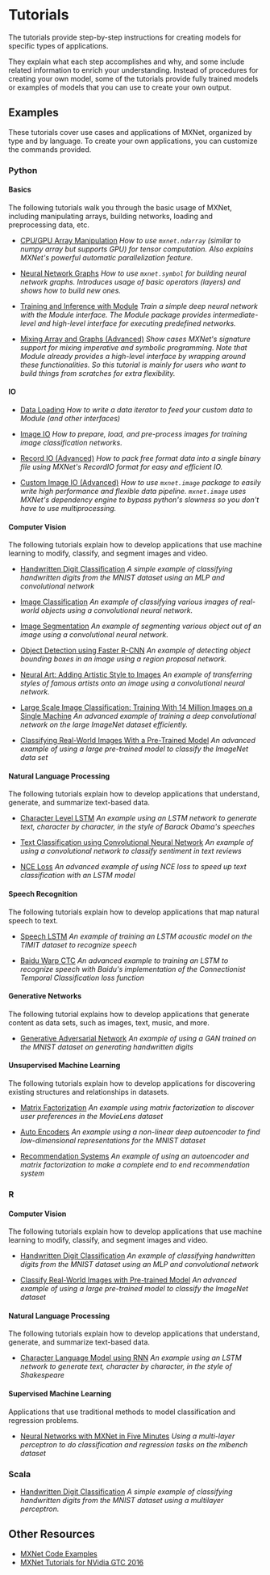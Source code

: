 # Tutorials

The tutorials provide step-by-step instructions for creating models for specific types of applications.

They explain what each step accomplishes and why, and some include related information to enrich your understanding. Instead of procedures for creating your own model, some of the tutorials provide fully trained models or examples of models that you can use to create your own output.

## Examples

These tutorials cover use cases and applications of MXNet, organized by type and by language. To create your own applications, you can customize the commands provided.

### Python

#### Basics

The following tutorials walk you through the basic usage of MXNet, including manipulating arrays, building networks, loading and preprocessing data, etc.

- [CPU/GPU Array Manipulation](http://mxnet.io/tutorials/python/ndarray.html)
*How to use `mxnet.ndarray` (similar to numpy array but supports GPU) for tensor computation. Also explains MXNet's powerful automatic parallelization feature.*

- [Neural Network Graphs](http://mxnet.io/tutorials/python/symbol.html)
*How to use `mxnet.symbol` for building neural network graphs. Introduces usage of basic operators (layers) and shows how to build new ones.*

- [Training and Inference with Module](http://mxnet.io/tutorials/python/module.html)
*Train a simple deep neural network with the Module interface. The Module package provides intermediate-level and high-level interface for executing predefined networks.*

- [Mixing Array and Graphs (Advanced)](http://mxnet.io/tutorials/python/mixed.html)
*Show cases MXNet's signature support for mixing imperative and symbolic programming. Note that Module already provides a high-level interface by wrapping around these functionalities. So this tutorial is mainly for users who want to build things from scratches for extra flexibility.*

#### IO

- [Data Loading](http://mxnet.io/tutorials/python/data.html)
*How to write a data iterator to feed your custom data to Module (and other interfaces)*

- [Image IO](http://mxnet.io/tutorials/python/image_io.html)
*How to prepare, load, and pre-process images for training image classification networks.*

- [Record IO (Advanced)](http://mxnet.io/tutorials/python/record_io.html)
*How to pack free format data into a single binary file using MXNet's RecordIO format for easy and efficient IO.*

- [Custom Image IO (Advanced)](http://mxnet.io/tutorials/python/advanced_img_io.html)
*How to use `mxnet.image` package to easily write high performance and flexible data pipeline. `mxnet.image` uses MXNet's dependency engine to bypass python's slowness so you don't have to use multiprocessing.*

#### Computer Vision

The following tutorials explain how to develop applications that use machine learning to modify, classify, and segment images and video.

- [Handwritten Digit Classification](http://mxnet.io/tutorials/python/mnist.html)
*A simple example of classifying handwritten digits from the MNIST dataset using an MLP and convolutional network*

- [Image Classification](http://mxnet.io/tutorials/computer_vision/image_classification.html)
*An example of classifying various images of real-world objects using a convolutional neural network.*

- [Image Segmentation](http://mxnet.io/tutorials/computer_vision/segmentation.html)
*An example of segmenting various object out of an image using a convolutional neural network.*

- [Object Detection using Faster R-CNN](http://mxnet.io/tutorials/computer_vision/detection.html)
*An example of detecting object bounding boxes in an image using a region proposal network.*

- [Neural Art: Adding Artistic Style to Images](http://mxnet.io/tutorials/computer_vision/neural_art.html)
*An example of transferring styles of famous artists onto an image using a convolutional neural network.*

- [Large Scale Image Classification: Training With 14 Million Images on a Single Machine](http://mxnet.io/tutorials/computer_vision/imagenet_full.html)
*An advanced example of training a deep convolutional network on the large ImageNet dataset efficiently.*

- [Classifying Real-World Images With a Pre-Trained Model](http://mxnet.io/tutorials/python/predict_imagenet.html)
*An advanced example of using a large pre-trained model to classify the ImageNet data set*

#### Natural Language Processing

The following tutorials explain how to develop applications that understand, generate, and summarize text-based data.

- [Character Level LSTM](http://mxnet.io/tutorials/python/char_lstm.html)
*An example using an LSTM network to generate text, character by character, in the style of Barack Obama's speeches*

- [Text Classification using Convolutional Neural Network](http://mxnet.io/tutorials/nlp/cnn.html)
*An example of using a convolutional network to classify sentiment in text reviews*

- [NCE Loss](http://mxnet.io/tutorials/nlp/nce_loss.html)
*An advanced example of using NCE loss to speed up text classification with an LSTM model*

#### Speech Recognition

The following tutorials explain how to develop applications that map natural speech to text.

- [Speech LSTM](http://mxnet.io/tutorials/speech_recognition/speech_lstm.html)
*An example of training an LSTM acoustic model on the TIMIT dataset to recognize speech*

- [Baidu Warp CTC](http://mxnet.io/tutorials/speech_recognition/baidu_warp_ctc.html)
*An advanced example to training an LSTM to recognize speech with Baidu's implementation of the Connectionist Temporal Classification loss function*

#### Generative Networks

The following tutorial explains how to develop applications that generate content as data sets, such as images, text, music, and more.

- [Generative Adversarial Network](http://mxnet.io/tutorials/unsupervised_learning/gan.html)
*An example of using a GAN trained on the MNIST dataset on generating handwritten digits*

#### Unsupervised Machine Learning

The following tutorials explain how to develop applications for discovering existing structures and relationships in datasets.

- [Matrix Factorization](http://mxnet.io/tutorials/python/matrix_factorization.html)
*An example using matrix factorization to discover user preferences in the MovieLens dataset*

- [Auto Encoders](http://mxnet.io/tutorials/unsupervised_learning/auto_encoders.html)
*An example using a non-linear deep autoencoder to find low-dimensional representations for the MNIST dataset*

- [Recommendation Systems](http://mxnet.io/tutorials/general_ml/recommendation_systems.html)
*An example of using an autoencoder and matrix factorization to make a complete end to end recommendation system*


### R

#### Computer Vision

The following tutorials explain how to develop applications that use machine learning to modify, classify, and segment images and video.

- [Handwritten Digit Classification](http://mxnet.io/tutorials/r/mnistCompetition.html)
*An example of classifying handwritten digits from the MNIST dataset using an MLP and convolutional network*

- [Classify Real-World Images with Pre-trained Model](http://mxnet.io/tutorials/r/classifyRealImageWithPretrainedModel.html)
*An advanced example of using a large pre-trained model to classify the ImageNet dataset*


#### Natural Language Processing

The following tutorials explain how to develop applications that understand, generate, and summarize text-based data.

- [Character Language Model using RNN](http://mxnet.io/tutorials/r/charRnnModel.html)
*An example using an LSTM network to generate text, character by character, in the style of Shakespeare*


#### Supervised Machine Learning

Applications that use traditional methods to model classification and regression problems.

- [Neural Networks with MXNet in Five Minutes](http://mxnet.io/tutorials/r/fiveMinutesNeuralNetwork.html)
*Using a multi-layer perceptron to do classification and regression tasks on the mlbench dataset*

### Scala

- [Handwritten Digit Classification](http://mxnet.io/tutorials/scala/mnist.html)
*A simple example of classifying handwritten digits from the MNIST dataset using a multilayer perceptron.*


## Other Resources
- [MXNet Code Examples](https://github.com/dmlc/mxnet/tree/master/example)
- [MXNet Tutorials for NVidia GTC 2016](https://github.com/dmlc/mxnet-gtc-tutorial)
